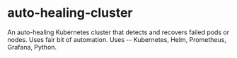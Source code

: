 # auto-healing-cluster
An auto-healing Kubernetes cluster that detects and recovers failed pods or nodes. Uses fair bit of automation.  Uses -- Kubernetes, Helm, Prometheus, Grafana, Python.
